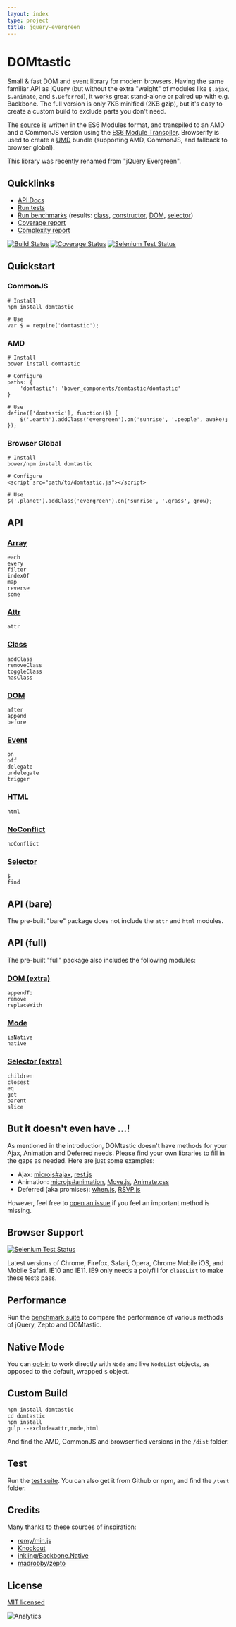 ```yaml
---
layout: index
type: project
title: jquery-evergreen
---
```


# DOMtastic

Small & fast DOM and event library for modern browsers.
Having the same familiar API as jQuery (but without the extra "weight" of modules like `$.ajax`, `$.animate`, and `$.Deferred`), it works great stand-alone or paired up with e.g. Backbone.
The full version is only 7KB minified (2KB gzip), but it's easy to create a custom build to exclude parts you don't need.

The [source](https://github.com/webpro/DOMtastic) is written in the ES6 Modules format, and transpiled to an AMD and a CommonJS version using the [ES6 Module Transpiler](http://square.github.io/es6-module-transpiler/). Browserify is used to create a [UMD](https://github.com/umdjs/umd) bundle (supporting AMD, CommonJS, and fallback to browser global).

This library was recently renamed from "jQuery Evergreen".

## Quicklinks

* [API Docs](http://webpro.github.io/DOMtastic/doc/)
* [Run tests](http://webpro.github.io/DOMtastic/test/)
* [Run benchmarks](http://webpro.github.io/DOMtastic/benchmark/) (results: [class](http://www.browserscope.org/user/tests/table/agt1YS1wcm9maWxlcnIRCxIEVGVzdBiAgICkvo7WCQw?v=3&layout=simple), [constructor](http://www.browserscope.org/user/tests/table/agt1YS1wcm9maWxlcnIRCxIEVGVzdBiAgICkyo2ECQw?v=3&layout=simple), [DOM](http://www.browserscope.org/user/tests/table/agt1YS1wcm9maWxlcnIRCxIEVGVzdBiAgIDk0Jv_Cgw?v=3&layout=simple), [selector](http://www.browserscope.org/user/tests/table/agt1YS1wcm9maWxlcnIRCxIEVGVzdBiAgICkzLXNCAw?v=3&layout=simple))
* [Coverage report](http://webpro.github.io/DOMtastic/coverage/dist/domtastic.js.html)
* [Complexity report](http://webpro.github.io/DOMtastic/complexity/)

[![Build Status](https://travis-ci.org/webpro/DOMtastic.png?branch=master)](https://travis-ci.org/webpro/DOMtastic)
[![Coverage Status](https://coveralls.io/repos/webpro/DOMtastic/badge.png?branch=master)](https://coveralls.io/r/webpro/DOMtastic?branch=master)
[![Selenium Test Status](https://saucelabs.com/buildstatus/webpro)](https://saucelabs.com/u/webpro)

## Quickstart

### CommonJS

    # Install
	npm install domtastic

	# Use
	var $ = require('domtastic');

### AMD

    # Install
	bower install domtastic

	# Configure
	paths: {
		'domtastic': 'bower_components/domtastic/domtastic'
	}

	# Use
	define(['domtastic'], function($) {
		$('.earth').addClass('evergreen').on('sunrise', '.people', awake);
	});

### Browser Global

    # Install
	bower/npm install domtastic

	# Configure
	<script src="path/to/domtastic.js"></script>

	# Use
	$('.planet').addClass('evergreen').on('sunrise', '.grass', grow);

## API

### [Array](http://webpro.github.io/DOMtastic/doc/#array)

    each
    every
    filter
    indexOf
    map
    reverse
    some

### [Attr](http://webpro.github.io/DOMtastic/doc#attr)

	attr

### [Class](http://webpro.github.io/DOMtastic/doc#class)

	addClass
	removeClass
	toggleClass
	hasClass

### [DOM](http://webpro.github.io/DOMtastic/doc#dom)

	after
	append
	before

### [Event](http://webpro.github.io/DOMtastic/doc#event)

	on
	off
	delegate
	undelegate
	trigger

### [HTML](http://webpro.github.io/DOMtastic/doc#html)

	html

### [NoConflict](http://webpro.github.io/DOMtastic/doc#noconflict)

	noConflict

### [Selector](http://webpro.github.io/DOMtastic/doc#selector)

	$
	find


## API (bare)

The pre-built "bare" package does not include the `attr` and `html` modules.

## API (full)

The pre-built "full" package also includes the following modules:

### [DOM (extra)](http://webpro.github.io/DOMtastic/doc#dom_extra)

	appendTo
    remove
    replaceWith

### [Mode](http://webpro.github.io/DOMtastic/doc#mode)

	isNative
	native

### [Selector (extra)](http://webpro.github.io/DOMtastic/doc#selector_extra)

	children
	closest
	eq
	get
	parent
	slice

## But it doesn't even have ...!

As mentioned in the introduction, DOMtastic doesn't have methods for your Ajax, Animation and Deferred needs. Please find your own libraries to fill in the gaps as needed. Here are just some examples:

* Ajax: [microjs#ajax](http://microjs.com/#ajax), [rest.js](https://github.com/cujojs/rest)
* Animation: [microjs#animation](http://microjs.com/#animation), [Move.js](http://visionmedia.github.io/move.js/), [Animate.css](https://daneden.me/animate/)
* Deferred (aka promises): [when.js](https://github.com/cujojs/when), [RSVP.js](https://github.com/tildeio/rsvp.js)

However, feel free to [open an issue](https://github.com/webpro/DOMtastic/issues) if you feel an important method is missing.

## Browser Support

[![Selenium Test Status](https://saucelabs.com/browser-matrix/webpro.svg)](https://saucelabs.com/u/webpro)

Latest versions of Chrome, Firefox, Safari, Opera, Chrome Mobile iOS, and Mobile Safari. IE10 and IE11. IE9 only needs a polyfill for `classList` to make these tests pass.

## Performance

Run the [benchmark suite](http://webpro.github.io/DOMtastic/benchmark/) to compare the performance of various methods of jQuery, Zepto and DOMtastic.

## Native Mode

You can [opt-in](https://github.com/webpro/DOMtastic/blob/master/src/mode.js) to work directly with `Node` and live `NodeList` objects, as opposed to the default, wrapped `$` object.

## Custom Build

	npm install domtastic
	cd domtastic
	npm install
	gulp --exclude=attr,mode,html

And find the AMD, CommonJS and browserified versions in the `/dist` folder.

## Test

Run the [test suite](http://webpro.github.io/DOMtastic/test/). You can also get it from Github or npm, and find the `/test` folder.

## Credits

Many thanks to these sources of inspiration:

* [remy/min.js](https://github.com/remy/min.js)
* [Knockout](https://github.com/knockout/knockout/blob/master/src/utils.js)
* [inkling/Backbone.Native](https://github.com/inkling/backbone.native/blob/master/backbone.native.js)
* [madrobby/zepto](https://github.com/madrobby/zepto/)

## License

[MIT licensed](http://webpro.mit-license.org)

![Analytics](https://ga-beacon.appspot.com/UA-17415234-3/jquery-evergreen/readme?pixel)
